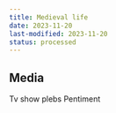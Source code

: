 ```yaml
---
title: Medieval life
date: 2023-11-20
last-modified: 2023-11-20
status: processed
---
```

## Media
Tv show plebs
Pentiment